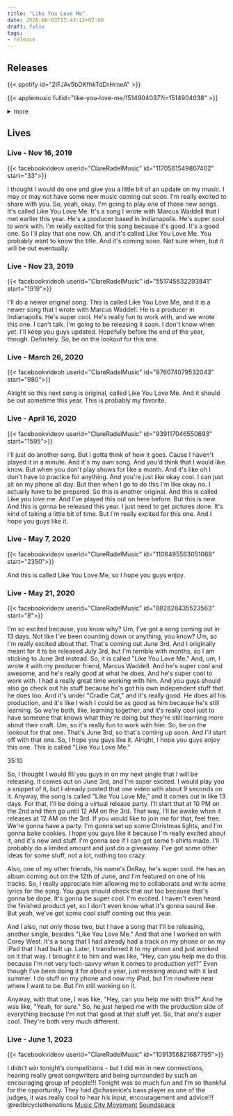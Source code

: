 ```yaml
---
title: "Like You Love Me"
date: 2020-06-03T17:43:12+02:00
draft: false
tags:
- release
---
```


## Releases

{{< spotify id="2IFJAv5bDKfhkTdDrHrneA" >}}

{{< applemusic fullid="like-you-love-me/1514904037?i=1514904038" >}}

<details><summary>more</summary>
	{{< amazonmusic id="B0895622H4" >}}
	{{< deezer id="150178392" >}}
</details>

## Lives

### Live - Nov 16, 2019

{{< facebookvideov userid="ClareRadelMusic" id="1170561549807402" start="33">}}

I thought I would do one and give you a little bit of an update on my music. I may or may not have some new music coming out soon. I'm really excited to share with you. So, yeah, okay. I'm going to play one of those new songs. It's called Like You Love Me. It's a song I wrote with Marcus Waddell that I met earlier this year. He's a producer based in Indianapolis. He's super cool to work with. I'm really excited for this song because it's good. It's a good one. So I'll play that one now. Oh, and it's called Like You Love Me. You probably want to know the title. And it's coming soon. Not sure when, but it will be out eventually. 

### Live - Nov 23, 2019

{{< facebookvideoh userid="ClareRadelMusic" id="551745632293841" start="1919">}}

I'll do a newer original song. This is called Like You Love Me, and it is a newer song that I wrote with Marcus Waddell. He is a producer in Indianapolis. He's super cool. He's really fun to work with, and we wrote this one. I can't talk. I'm going to be releasing it soon. I don't know when yet. I'll keep you guys updated. Hopefully before the end of the year, though. Definitely. So, be on the lookout for this one.

### Live - March 26, 2020

{{< facebookvideoh userid="ClareRadelMusic" id="876074079532043" start="980">}}

Alright so this next song is original, called Like You Love Me. And it should be out sometime this year. This is probably my favorite.

### Live - April 16, 2020

{{< facebookvideov userid="ClareRadelMusic" id="939117046550693" start="1595">}}

I'll just do another song. But I gotta think of how it goes. Cause I haven't played it in a minute. And it's my own song. And you'd think that I would like know. But when you don't play shows for like a month. And it's like oh I don't have to practice for anything. And you're just like okay cool. I can just sit on my phone all day. But then when I go to do this I'm like okay no. I actually have to be prepared. So this is another original. And this is called Like you love me. And I've played this out on here before. But this is new. And this is gonna be released this year. I just need to get pictures done. It's kind of taking a little bit of time. But I'm really excited for this one. And I hope you guys like it.

### Live - May 7, 2020

{{< facebookvideov userid="ClareRadelMusic" id="1106495563051068" start="2350">}}

And this is called Like You Love Me, so I hope you guys enjoy.

### Live - May 21, 2020

{{< facebookvideov userid="ClareRadelMusic" id="882828435523563" start="8">}}

I'm so excited because, you know why? Um, I've got a song coming out in 13 days. Not like I've been counting down or anything, you know? Um, so I'm really excited about that. That's coming out June 3rd. And I originally meant for it to be released July 3rd, but I'm terrible with months, so I am sticking to June 3rd instead. So, it is called "Like You Love Me." And, um, I wrote it with my producer friend, Marcus Waddell. And he's super cool and awesome, and he's really good at what he does. And he's super cool to work with. I had a really great time working with him. And you guys should also go check out his stuff because he's got his own independent stuff that he does too. And it's under "Cradle Cat," and it's really good. He does all his production, and it's like I wish I could be as good as him because he's still learning. So we're both, like, learning together, and it's really cool just to have someone that knows what they're doing but they're still learning more about their craft. Um, so it's really fun to work with him. So, be on the lookout for that one. That's June 3rd, so that's coming up soon. And I'll start off with that one. So, I hope you guys like it. Alright, I hope you guys enjoy this one. This is called "Like You Love Me."

35:10

So, I thought I would fill you guys in on my next single that I will be releasing. It comes out on June 3rd, and I'm super excited. I would play you a snippet of it, but I already posted that one video with about 9 seconds on it. Anyway, the song is called "Like You Love Me," and it comes out in like 13 days. For that, I'll be doing a virtual release party. I'll start that at 10 PM on the 2nd and then go until 12 AM on the 3rd. That way, I'll be awake when it releases at 12 AM on the 3rd. If you would like to join me for that, feel free. We're gonna have a party. I'm gonna set up some Christmas lights, and I'm gonna bake cookies. I hope you guys like it because I'm really excited about it, and it's new and stuff. I'm gonna see if I can get some t-shirts made. I'll probably do a limited amount and just do a giveaway. I've got some other ideas for some stuff, not a lot, nothing too crazy.

Also, one of my other friends, his name's DeRay, he's super cool. He has an album coming out on the 12th of June, and I'm featured on one of his tracks. So, I really appreciate him allowing me to collaborate and write some lyrics for the song. You guys should check that out too because that's gonna be dope. It's gonna be super cool. I'm excited. I haven't even heard the finished product yet, so I don't even know what it's gonna sound like. But yeah, we've got some cool stuff coming out this year.

And I also, not only those two, but I have a song that I'll be releasing, another single, besides "Like You Love Me." And that one I worked on with Corey West. It's a song that I had already had a track on my phone or on my iPad that I had built up. Later, I transferred it to my phone and just worked on it that way. I brought it to him and was like, "Hey, can you help me do this because I'm not very tech-savvy when it comes to production yet?" Even though I've been doing it for about a year, just messing around with it last summer. I do stuff on my phone and now my iPad, but I'm nowhere near where I want to be. But I'm still working on it.

Anyway, with that one, I was like, "Hey, can you help me with this?" And he was like, "Yeah, for sure." So, he just helped me with the production side of everything because I'm not that good at that stuff yet. So, that one's super cool. They're both very much different.

### Live - June 1, 2023

{{< facebookvideov userid="ClareRadelMusic" id="1091356821687795">}}

I didn’t win tonight’s competitions - but I did win in new connections, hearing really great songwriters and being surrounded by such an encouraging group of people!!! Tonight was so much fun and I’m so thankful for the opportunity. They had @chaserice’s bass player as one of the judges, it was really cool to hear his input, encouragement and advice!!! @redbicyclethenations [Music City Movement](https://www.facebook.com/MusicCityMovement?__cft__[0]=AZXNM3e8HrTzTfxMYWlKHUlqZYT-pFUhdM5E-tOEYjpv4aLVi2zaO_ReeDIrKH0YlWf4PfmylgtEK8DF9gqV9wM2JOJabdQIIbF7ik5MK8f3i3dX8PB5X4PbxuzeahUsMNcxdh51Q_mIG04iwY4NL2GQmS5Jhpye5TeNVlIkkuSSNOuGwyE3IGJCb9IkuY3n6qqdEkXqevDUDvceUkcHlLMb&__tn__=-]K-R) [Soundspace](https://www.facebook.com/SNDSPC?__cft__[0]=AZXNM3e8HrTzTfxMYWlKHUlqZYT-pFUhdM5E-tOEYjpv4aLVi2zaO_ReeDIrKH0YlWf4PfmylgtEK8DF9gqV9wM2JOJabdQIIbF7ik5MK8f3i3dX8PB5X4PbxuzeahUsMNcxdh51Q_mIG04iwY4NL2GQmS5Jhpye5TeNVlIkkuSSNOuGwyE3IGJCb9IkuY3n6qqdEkXqevDUDvceUkcHlLMb&__tn__=-]K-R)
